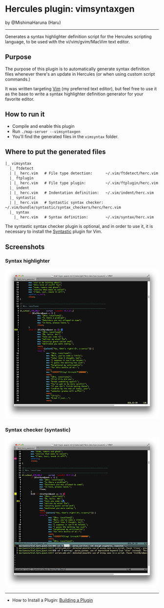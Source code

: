 Hercules plugin: vimsyntaxgen
=============================

by @MishimaHaruna (Haru)

* * *

Generates a syntax highlighter definition script for the Hercules scripting
language, to be used with the vi/vim/gvim/MacVim text editor.

Purpose
-------

The purpose of this plugin is to automatically generate syntax definition files
whenever there's an update in Hercules (or when using custom script commands.)

It was written targeting [Vim](http://www.vim.org/) (my preferred text editor),
but feel free to use it as the base to write a syntax highlighter definition
generator for your favorite editor.

How to run it
-------------

- Compile and enable this plugin
- Run `./map-server --vimsyntaxgen`
- You'll find the generated files in the `vimsyntax` folder.

Where to put the generated files
--------------------------------

```
|_ vimsyntax
  |_ ftdetect
  | |_ herc.vim   # File type detection:      ~/.vim/ftdetect/herc.vim
  |_ ftplugin
  | |_ herc.vim   # File type plugin:         ~/.vim/ftplugin/herc.vim
  |_ indent
  | |_ herc.vim   # Indentation definition:   ~/.vim/indent/herc.vim
  |_ syntastic
  | |_ herc.vim   # Syntastic syntax checker: ~/.vim/bundle/syntastic/syntax_checkers/herc/herc.vim
  |_ syntax
    |_ herc.vim   # Syntax definition:        ~/.vim/syntax/herc.vim
```

The syntastic syntax checker plugin is optional, and in order to use it, it is
necessary to install the [Syntastic](https://github.com/scrooloose/syntastic)
plugin for Vim.

Screenshots
-----------

### Syntax highlighter

![Syntax highliger in action](screenshots/syntax.png)

### Syntax checker (syntastic)

![Syntax checker displaying errors and warnings](screenshots/errors.png)

* * *

- How to Install a Plugin: [Building a Plugin](https://github.com/HerculesWS/Hercules/wiki/Hercules-Plugin-Manager#building-a-plugin)

